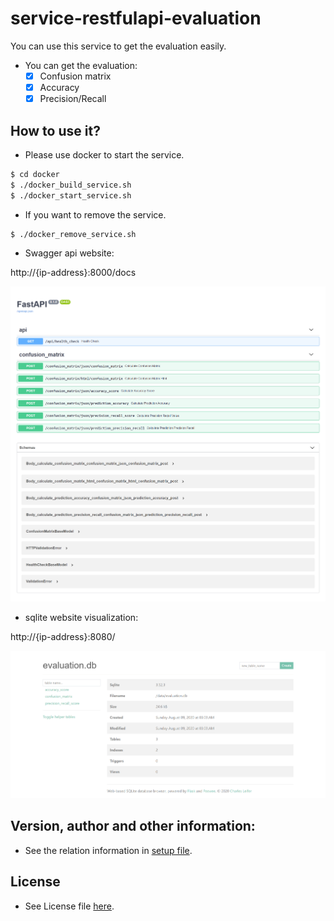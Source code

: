 # service-restfulapi-evaluation
You can use this service to get the evaluation easily.

- You can get the evaluation:
  - [x] Confusion matrix
  - [x] Accuracy
  - [x] Precision/Recall

## How to use it?

- Please use docker to start the service.
```bash
$ cd docker
$ ./docker_build_service.sh
$ ./docker_start_service.sh
```

- If you want to remove the service.
```bash
$ ./docker_remove_service.sh
```

- Swagger api website:

http://{ip-address}:8000/docs

![image](demo/swagger_ui.png)

- sqlite website visualization:

http://{ip-address}:8080/

![image](demo/sqlite_db_ui.png)

## Version, author and other information:
- See the relation information in [setup file](setup.py).

## License
- See License file [here](LICENSE).
